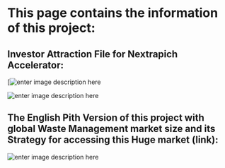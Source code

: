 
# This page contains the information of this project:

## Investor Attraction File for Nextrapich Accelerator:

[![enter image description here](https://i.stack.imgur.com/4AK7H.png)

![enter image description here](https://i.stack.imgur.com/HNvi2.jpg)

## The English Pith Version of this project with global Waste Management market size and its Strategy for accessing this Huge market (link):

![enter image description here](https://i.stack.imgur.com/dzjCd.png)
